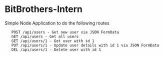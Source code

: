 # BitBrothers-Intern
Simple Node Application to do the following routes

       POST /api/users - Get new user via JSON FormData
       GET /api/users - Get all users
       GET /api/users/1 - Get user with id 1
       PUT /api/users/1 - Update user details with id 1 via JSON FormData
       DEL /api/users/1 - Delete user with id 1

